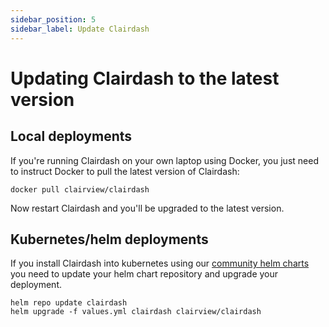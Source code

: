 ```yaml
---
sidebar_position: 5
sidebar_label: Update Clairdash
---
```


# Updating Clairdash to the latest version

## Local deployments

If you're running Clairdash on your own laptop using Docker, you just need to instruct Docker to pull
the latest version of Clairdash:

```shell
docker pull clairview/clairdash
```

Now restart Clairdash and you'll be upgraded to the latest version.

## Kubernetes/helm deployments

If you install Clairdash into kubernetes using our [community helm charts](https://github.com/clairdash/helm-charts)
you need to update your helm chart repository and upgrade your deployment.

```shell
helm repo update clairdash
helm upgrade -f values.yml clairdash clairview/clairdash
```
